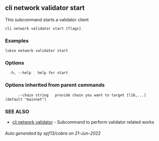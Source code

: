 ## cli network validator start

This subcommand starts a validator client

```
cli network validator start [flags]
```

### Examples

```
lukso network validator start
```

### Options

```
  -h, --help   help for start
```

### Options inherited from parent commands

```
      --chain string   provide chain you want to target [l16,...] (default "mainnet")
```

### SEE ALSO

* [cli network validator](cli_network_validator.md)	 - Subcommand to perform validator related works

###### Auto generated by spf13/cobra on 21-Jun-2022

